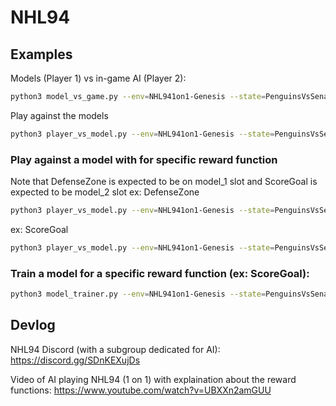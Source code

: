 # NHL94


## Examples

Models (Player 1) vs in-game AI (Player 2):
```bash
python3 model_vs_game.py --env=NHL941on1-Genesis --state=PenguinsVsSenators --model_1=./models/DefenseZone --model_2=./models/ScoreGoal --nn=MlpPolicy --rf=General_1P
```
Play against the models
```bash
python3 player_vs_model.py --env=NHL941on1-Genesis --state=PenguinsVsSenators.2P --model_1=./models/DefenseZone --model_2=./models/ScoreGoal --nn=MlpPolicy --rf=General_1P --num_players=2
```

### Play against a model with for specific reward function
Note that DefenseZone is expected to be on model_1 slot and ScoreGoal is expected to be model_2 slot
ex: DefenseZone
```bash
python3 player_vs_model.py --env=NHL941on1-Genesis --state=PenguinsVsSenators.lostpuck.2P --nn=MlpPolicy --num_players=2 --rf="DefenseZone_1P" --model_1=./models/DefenseZone
```
ex: ScoreGoal
```bash
python3 player_vs_model.py --env=NHL941on1-Genesis --state=PenguinsVsSenators.frontnet.2P --nn=MlpPolicy --num_players=2 --rf="ScoreGoal_1P" --model_2=./models/ScoreGoal
```


### Train a model for a specific reward function (ex: ScoreGoal):
```bash
python3 model_trainer.py --env=NHL941on1-Genesis --state=PenguinsVsSenators.FrontOfNet --num_env=12 --num_timesteps=100_000_000 --nn=MlpPolicy --play --num_players=1 --rf="ScoreGoal_1P"
```

## Devlog

NHL94 Discord (with a subgroup dedicated for AI):
https://discord.gg/SDnKEXujDs

Video of AI playing NHL94 (1 on 1) with explaination about the reward functions:
https://www.youtube.com/watch?v=UBXXn2amGUU
